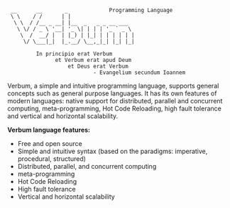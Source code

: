 ```
 __      __       _             Programming Language
 \ \    / /      | |                    
  \ \  / /__ _ __| |__  _   _ _ __ ___  
   \ \/ / _ \ '__| '_ \| | | | '_ ` _ \ 
    \  /  __/ |  | |_) | |_| | | | | | |
     \/ \___|_|  |_.__/ \__,_|_| |_| |_|

         In principio erat Verbum 
               et Verbum erat apud Deum
                   et Deus erat Verbum
                           - Evangelium secundum Ioannem
```

Verbum, a simple and intuitive programming language, supports general concepts such as general purpose languages. It has its own features of modern languages: native support for distributed, parallel and concurrent computing, meta-programming, Hot Code Reloading, high fault tolerance and vertical and horizontal scalability. 

<b>Verbum language features:</b>
- Free and open source
- Simple and intuitive syntax (based on the paradigms: imperative, procedural, structured)
- Distributed, parallel, and concurrent computing
- meta-programming
- Hot Code Reloading
- High fault tolerance
- Vertical and horizontal scalability


